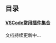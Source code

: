 ## 目录

#### [VSCode常用插件集合](https://github.com/EmptyG2018/docs/blob/master/docs/doc1.md "VSCode常用插件集合")
文档持续更新中...
